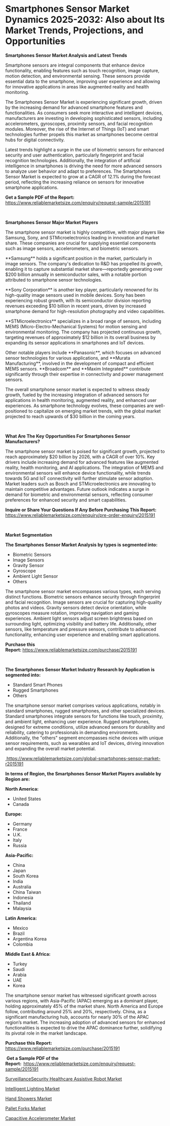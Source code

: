 <p><h1>Smartphones Sensor Market Dynamics 2025-2032: Also about Its Market Trends, Projections, and Opportunities</h1></p><p><strong>Smartphones Sensor Market Analysis and Latest Trends</strong></p>
<p><p>Smartphone sensors are integral components that enhance device functionality, enabling features such as touch recognition, image capture, motion detection, and environmental sensing. These sensors provide essential data to the smartphone, improving user experience and allowing for innovative applications in areas like augmented reality and health monitoring.</p><p>The Smartphones Sensor Market is experiencing significant growth, driven by the increasing demand for advanced smartphone features and functionalities. As consumers seek more interactive and intelligent devices, manufacturers are investing in developing sophisticated sensors, including accelerometers, gyroscopes, proximity sensors, and facial recognition modules. Moreover, the rise of the Internet of Things (IoT) and smart technologies further propels this market as smartphones become central hubs for digital connectivity.</p><p>Latest trends highlight a surge in the use of biometric sensors for enhanced security and user authentication, particularly fingerprint and facial recognition technologies. Additionally, the integration of artificial intelligence in smartphones is driving the need for more advanced sensors to analyze user behavior and adapt to preferences. The Smartphones Sensor Market is expected to grow at a CAGR of 12.1% during the forecast period, reflecting the increasing reliance on sensors for innovative smartphone applications.</p></p>
<p><strong>Get a Sample PDF of the Report:&nbsp;</strong> <a href="https://www.reliablemarketsize.com/enquiry/request-sample/2015191?utm_campaign=2640&utm_medium=2&utm_source=Github&utm_content=ia&utm_term=29032025&utm_id=smartphones-sensor">https://www.reliablemarketsize.com/enquiry/request-sample/2015191</a></p>
<p>&nbsp;</p>
<p><strong>Smartphones Sensor Major Market Players</strong></p>
<p><p>The smartphone sensor market is highly competitive, with major players like Samsung, Sony, and STMicroelectronics leading in innovation and market share. These companies are crucial for supplying essential components such as image sensors, accelerometers, and biometric sensors.</p><p>**Samsung** holds a significant position in the market, particularly in image sensors. The company's dedication to R&D has propelled its growth, enabling it to capture substantial market share—reportedly generating over $200 billion annually in semiconductor sales, with a notable portion attributed to smartphone sensor technologies.</p><p>**Sony Corporation** is another key player, particularly renowned for its high-quality image sensors used in mobile devices. Sony has been experiencing robust growth, with its semiconductor division reporting revenues exceeding $10 billion in recent years, driven by increased smartphone demand for high-resolution photography and video capabilities.</p><p>**STMicroelectronics** specializes in a broad range of sensors, including MEMS (Micro-Electro-Mechanical Systems) for motion sensing and environmental monitoring. The company has projected continuous growth, targeting revenues of approximately $12 billion in its overall business by expanding its sensor applications in smartphones and IoT devices.</p><p>Other notable players include **Panasonic**, which focuses on advanced sensor technologies for various applications, and **Murata Manufacturing**, involved in the development of compact and efficient MEMS sensors. **Broadcom** and **Maxim Integrated** contribute significantly through their expertise in connectivity and power management sensors.</p><p>The overall smartphone sensor market is expected to witness steady growth, fueled by the increasing integration of advanced sensors for applications in health monitoring, augmented reality, and enhanced user experiences. As smartphone technology evolves, these companies are well-positioned to capitalize on emerging market trends, with the global market projected to reach upwards of $30 billion in the coming years.</p></p>
<p>&nbsp;</p>
<p><strong>What Are The Key Opportunities For Smartphones Sensor Manufacturers?</strong></p>
<p><p>The smartphone sensor market is poised for significant growth, projected to reach approximately $20 billion by 2026, with a CAGR of over 10%. Key drivers include increasing demand for advanced features like augmented reality, health monitoring, and AI applications. The integration of MEMS and environmental sensors will enhance device functionality, while trends towards 5G and IoT connectivity will further stimulate sensor adoption. Market leaders such as Bosch and STMicroelectronics are innovating to maintain competitive advantages. Future outlook indicates a surge in demand for biometric and environmental sensors, reflecting consumer preferences for enhanced security and smart capabilities.</p></p>
<p><strong>Inquire or Share Your Questions If Any Before Purchasing This Report:</strong> <a href="https://www.reliablemarketsize.com/enquiry/pre-order-enquiry/2015191?utm_campaign=2640&utm_medium=2&utm_source=Github&utm_content=ia&utm_term=29032025&utm_id=smartphones-sensor">https://www.reliablemarketsize.com/enquiry/pre-order-enquiry/2015191</a></p>
<p>&nbsp;</p>
<p><strong>Market Segmentation</strong></p>
<p><strong>The Smartphones Sensor Market Analysis by types is segmented into:</strong></p>
<p><ul><li>Biometric Sensors</li><li>Image Sensors</li><li>Gravity Sensor</li><li>Gyroscope</li><li>Ambient Light Sensor</li><li>Others</li></ul></p>
<p><p>The smartphone sensor market encompasses various types, each serving distinct functions. Biometric sensors enhance security through fingerprint and facial recognition. Image sensors are crucial for capturing high-quality photos and videos. Gravity sensors detect device orientation, while gyroscopes measure rotation, improving navigation and gaming experiences. Ambient light sensors adjust screen brightness based on surrounding light, optimizing visibility and battery life. Additionally, other sensors, like temperature and pressure sensors, contribute to advanced functionality, enhancing user experience and enabling smart applications.</p></p>
<p><strong>Purchase this Report:&nbsp;</strong><a href="https://www.reliablemarketsize.com/purchase/2015191?utm_campaign=2640&utm_medium=2&utm_source=Github&utm_content=ia&utm_term=29032025&utm_id=smartphones-sensor">https://www.reliablemarketsize.com/purchase/2015191</a></p>
<p>&nbsp;</p>
<p><strong>The Smartphones Sensor Market Industry Research by Application is segmented into:</strong></p>
<p><ul><li>Standard Smart Phones</li><li>Rugged Smartphones</li><li>Others</li></ul></p>
<p><p>The smartphone sensor market comprises various applications, notably in standard smartphones, rugged smartphones, and other specialized devices. Standard smartphones integrate sensors for functions like touch, proximity, and ambient light, enhancing user experience. Rugged smartphones, designed for extreme conditions, utilize advanced sensors for durability and reliability, catering to professionals in demanding environments. Additionally, the "others" segment encompasses niche devices with unique sensor requirements, such as wearables and IoT devices, driving innovation and expanding the overall market potential.</p></p>
<p><a href="https://www.reliablemarketsize.com/global-smartphones-sensor-market-r2015191?utm_campaign=2640&utm_medium=2&utm_source=Github&utm_content=ia&utm_term=29032025&utm_id=smartphones-sensor">&nbsp;https://www.reliablemarketsize.com/global-smartphones-sensor-market-r2015191</a></p>
<p><strong>In terms of Region, the Smartphones Sensor Market Players available by Region are:</strong></p>
<p>
    <p> <strong> North America: </strong>
        <ul>
            <li>United States</li>
            <li>Canada</li>
        </ul>
        </p> 
    <p> <strong> Europe: </strong>
        <ul>
            <li>Germany</li>
            <li>France</li>
            <li>U.K.</li>
            <li>Italy</li>
            <li>Russia</li>
        </ul>
        </p> 
    <p> <strong> Asia-Pacific: </strong>
        <ul>
            <li>China</li>
            <li>Japan</li>
            <li>South Korea</li>
            <li>India</li>
            <li>Australia</li>
            <li>China Taiwan</li>
            <li>Indonesia</li>
            <li>Thailand</li>
            <li>Malaysia</li>
        </ul>
        </p> 
    <p> <strong> Latin America: </strong>
        <ul>
            <li>Mexico</li>
            <li>Brazil</li>
            <li>Argentina Korea</li>
            <li>Colombia</li>
        </ul>
        </p> 
    <p> <strong> Middle East & Africa: </strong>
        <ul>
            <li>Turkey</li>
            <li>Saudi</li>
            <li>Arabia</li>
            <li>UAE</li>
            <li>Korea</li>
        </ul>
    </p>
    </p>
<p><p>The smartphone sensor market has witnessed significant growth across various regions, with Asia-Pacific (APAC) emerging as a dominant player, holding approximately 45% of the market share. North America and Europe follow, contributing around 25% and 20%, respectively. China, as a significant manufacturing hub, accounts for nearly 30% of the APAC region’s market. The increasing adoption of advanced sensors for enhanced functionalities is expected to drive the APAC dominance further, solidifying its pivotal role in the market landscape.</p></p>
<p><strong>Purchase this Report: </strong><a href="https://www.reliablemarketsize.com/purchase/2015191?utm_campaign=2640&utm_medium=2&utm_source=Github&utm_content=ia&utm_term=29032025&utm_id=smartphones-sensor">https://www.reliablemarketsize.com/purchase/2015191</a></p>
<p>&nbsp;<strong>Get a Sample PDF of the Report:&nbsp;&nbsp;</strong><a href="https://www.reliablemarketsize.com/enquiry/request-sample/2015191?utm_campaign=2640&utm_medium=2&utm_source=Github&utm_content=ia&utm_term=29032025&utm_id=smartphones-sensor">https://www.reliablemarketsize.com/enquiry/request-sample/2015191</a></p>
<p><strong></strong></p>
<p><p><a href="https://github.com/camacrokesw2/Market-Research-Report-List-1/blob/main/surveillancesecurity-healthcare-assistive-robot-market.md?utm_campaign=2640&utm_medium=2&utm_source=Github&utm_content=ia&utm_term=29032025&utm_id=smartphones-sensor">SurveillanceSecurity Healthcare Assistive Robot Market</a></p><p><a href="https://github.com/ChiragRp1/Market-Research-Report-List-7/blob/main/intelligent-lighting-market.md?utm_campaign=2640&utm_medium=2&utm_source=Github&utm_content=ia&utm_term=29032025&utm_id=smartphones-sensor">Intelligent Lighting Market</a></p><p><a href="https://www.linkedin.com/pulse/hand-showers-market-size-type-product-global-industry-analysis-gvgvf?utm_campaign=2640&utm_medium=2&utm_source=Github&utm_content=ia&utm_term=29032025&utm_id=smartphones-sensor">Hand Showers Market</a></p><p><a href="https://www.linkedin.com/pulse/industry-projections-global-pallet-forks-market-size-experiencing-17j7c?utm_campaign=2640&utm_medium=2&utm_source=Github&utm_content=ia&utm_term=29032025&utm_id=smartphones-sensor">Pallet Forks Market</a></p><p><a href="https://www.linkedin.com/pulse/in-depth-capacitive-accelerometer-market-review-business-s97fc?utm_campaign=2640&utm_medium=2&utm_source=Github&utm_content=ia&utm_term=29032025&utm_id=smartphones-sensor">Capacitive Accelerometer Market</a></p></p>